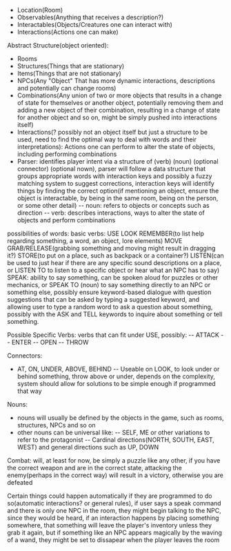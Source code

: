 - Location(Room)
- Observables(Anything that receives a description?)
- Interactables(Objects/Creatures one can interact with)
- Interactions(Actions one can make)

Abstract Structure(object oriented):
- Rooms
- Structures(Things that are stationary)
- Items(Things that are not stationary)
- NPCs(Any "Object" That has more dynamic interactions, descriptions and potentially can change rooms)
- Combinations(Any union of two or more objects that results in a change of state for themselves or another object, potentially removing them and adding a new object of their combination, resulting in a change of state for another object and so on, might be simply pushed into interactions itself)
- Interactions(? possibly not an object itself but just a structure to be used, need to find the optimal way to deal with words and their interpretations): Actions one can perform to alter the state of objects, including performing combinations
- Parser: identifies player intent via a structure of (verb) (noun) (optional connector) (optional nown), parser will follow a data structure that groups appropriate words with interaction keys and possibly a fuzzy matching system to suggest corrections, interaction keys will identify things by finding the correct option(if mentioning an object, ensure the object is interactable, by being in the same room, being on the person, or some other detail)
-- noun: refers to objects or concepts such as direction
-- verb: describes interactions, ways to alter the state of objects and perform combinations


possibilities of words:
basic verbs:
USE
LOOK
REMEMBER(to list help regarding something, a word, an object, lore elements)
MOVE
GRAB/RELEASE(grabbing something and moving might result in dragging it?)
STORE(to put on a place, such as backpack or a container?)
LISTEN(can be used to just hear if there are any specific sound descriptions on a place, or LISTEN TO to listen to a specific object or hear what an NPC has to say)
SPEAK: ability to say something, can be spoken aloud for puzzles or other mechanics, or SPEAK TO (noun) to say something directly to an NPC or something else, possibly ensure keyword-based dialogue with question suggestions that can be asked by typing a suggested keyword, and allowing user to type a random word to ask a question about something, possibly with the ASK and TELL keywords to inquire about something or tell something.


Possible Specific Verbs:
verbs that can fit under USE, possibly:
-- ATTACK
-- ENTER
-- OPEN
-- THROW

Connectors:
- AT, ON, UNDER, ABOVE, BEHIND
-- Useable on LOOK, to look under or behind something, throw above or under, depends on the complexity, system should allow for solutions to be simple enough if programmed that way


Nouns:
- nouns will usually be defined by the objects in the game, such as rooms, structures, NPCs and so on
- other nouns can be universal like:
-- SELF, ME or other variations to refer to the protagonist
-- Cardinal directions(NORTH, SOUTH, EAST, WEST) and general directions such as UP, DOWN


Combat: will, at least for now, be simply a puzzle like any other, if you have the correct weapon and are in the correct state, attacking the enemy(perhaps in the correct way) will result in a victory, otherwise you are defeated

Certain things could happen automatically if they are programmed to do so(automatic interactions? or general rules), if user says a speak command and there is only one NPC in the room, they might begin talking to the NPC, since they would be heard, if an interaction happens by placing something somewhere, that something will leave the player's inventory unless they grab it again, but if something like an NPC appears magically by the waving of a wand, they might be set to dissapear when the player leaves the room
